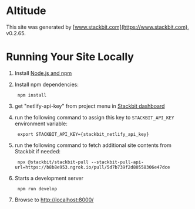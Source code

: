 # Altitude

This site was generated by [www.stackbit.com](https://www.stackbit.com), v0.2.65.

# Running Your Site Locally

1. Install [Node.js and npm](https://nodejs.org/en/)

1. Install npm dependencies:

        npm install

1. get "netlify-api-key" from project menu in [Stackbit dashboard](https://app.stackbit.com/dashboard)

1. run the following command to assign this key to `STACKBIT_API_KEY` environment variable:

        export STACKBIT_API_KEY={stackbit_netlify_api_key}

1. run the following command to fetch additional site contents from Stackbit if needed:

        npx @stackbit/stackbit-pull --stackbit-pull-api-url=https://b8b8e953.ngrok.io/pull/5d7b739f2d80558306e47dce

1. Starts a development server

        npm run develop

1. Browse to [http://localhost:8000/](http://localhost:8000/)
